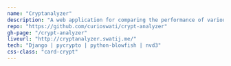 ```yaml
---
name: "Cryptanalyzer"
description: "A web application for comparing the performance of various  encryption algorithms based on key length and content length."
repo: "https://github.com/curioswati/crypt-analyzer"
gh-page: "/crypt-analyzer"
liveurl: "http://cryptanalyzer.swatij.me/"
tech: "Django | pycrypto | python-blowfish | nvd3"
css-class: "card-crypt"
---
```

